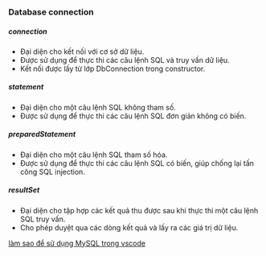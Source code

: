 ### Database connection

##### connection

- Đại diện cho kết nối với cơ sở dữ liệu.
- Được sử dụng để thực thi các câu lệnh SQL và truy vấn dữ liệu.
- Kết nối được lấy từ lớp DbConnection trong constructor.

##### statement

- Đại diện cho một câu lệnh SQL không tham số.
- Được sử dụng để thực thi các câu lệnh SQL đơn giản không có biến.

##### preparedStatement

- Đại diện cho một câu lệnh SQL tham số hóa.
- Được sử dụng để thực thi các câu lệnh SQL có biến, giúp chống lại tấn công SQL injection.

##### resultSet

- Đại diện cho tập hợp các kết quả thu được sau khi thực thi một câu lệnh SQL truy vấn.
- Cho phép duyệt qua các dòng kết quả và lấy ra các giá trị dữ liệu.

[làm sao để sử dụng MySQL trong vscode](https://www.youtube.com/watch?v=wzdCpJY6Y4c)
